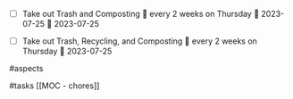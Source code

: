 - [ ] Take out Trash and Composting 🔁 every 2 weeks on Thursday 🛫 2023-07-25 📅 2023-07-25
- [ ] Take out Trash, Recycling, and Composting 🔁 every 2 weeks on Thursday 🛫 2023-07-25




#aspects 

#tasks 
[[MOC - chores]]